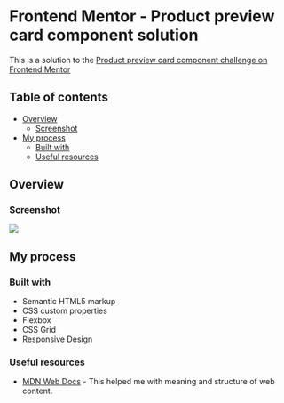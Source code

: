 # Frontend Mentor - Product preview card component solution

This is a solution to the [Product preview card component challenge on Frontend Mentor](https://www.frontendmentor.io/challenges/product-preview-card-component-GO7UmttRfa)

## Table of contents

- [Overview](#overview)
  - [Screenshot](#screenshot)
- [My process](#my-process)
  - [Built with](#built-with)
  - [Useful resources](#useful-resources)


## Overview

### Screenshot

![](./screenshot.jpg)


## My process

### Built with

- Semantic HTML5 markup
- CSS custom properties
- Flexbox
- CSS Grid
- Responsive Design

### Useful resources

- [MDN Web Docs](https://developer.mozilla.org/en-US/docs/Web/HTML) - This helped me with meaning and structure of web content.

